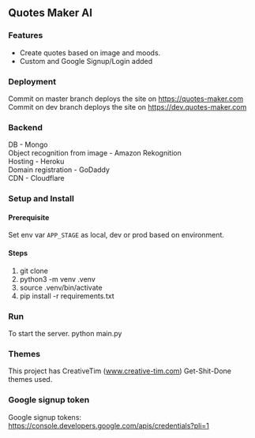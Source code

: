 ## Quotes Maker AI


### Features

- Create quotes based on image and moods.
- Custom and Google Signup/Login added

### Deployment

Commit on master branch deploys the site on https://quotes-maker.com  
Commit on dev branch deploys the site on https://dev.quotes-maker.com  

### Backend
DB - Mongo  
Object recognition from image - Amazon Rekognition  
Hosting - Heroku  
Domain registration - GoDaddy  
CDN - Cloudflare  


### Setup and Install

#### Prerequisite

Set env var `APP_STAGE` as local, dev or prod based on environment.

#### Steps
  1) git clone
  2) python3 -m venv .venv
  3) source .venv/bin/activate
  4) pip install -r requirements.txt

### Run

To start the server.
python main.py

### Themes

This project has CreativeTim (www.creative-tim.com) Get-Shit-Done themes used.

### Google signup token
Google signup tokens: https://console.developers.google.com/apis/credentials?pli=1